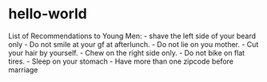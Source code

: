 # hello-world
List of Recommendations to Young Men:
    - shave the left side  of your beard only
    - Do not smile at your gf at afterlunch. 
    - Do not lie on you mother.
    - Cut your hair by yourself.
    - Chew on the right side only.
    - Do not bike on flat tires. 
    - Sleep on your stomach
    - Have more than one zipcode before marriage 
    
